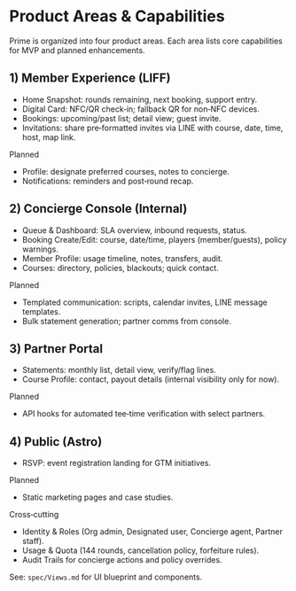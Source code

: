 # Product Areas & Capabilities

Prime is organized into four product areas. Each area lists core capabilities for MVP and planned enhancements.

## 1) Member Experience (LIFF)
- Home Snapshot: rounds remaining, next booking, support entry.
- Digital Card: NFC/QR check‑in; fallback QR for non‑NFC devices.
- Bookings: upcoming/past list; detail view; guest invite.
- Invitations: share pre‑formatted invites via LINE with course, date, time, host, map link.

Planned
- Profile: designate preferred courses, notes to concierge.
- Notifications: reminders and post‑round recap.

## 2) Concierge Console (Internal)
- Queue & Dashboard: SLA overview, inbound requests, status.
- Booking Create/Edit: course, date/time, players (member/guests), policy warnings.
- Member Profile: usage timeline, notes, transfers, audit.
- Courses: directory, policies, blackouts; quick contact.

Planned
- Templated communication: scripts, calendar invites, LINE message templates.
- Bulk statement generation; partner comms from console.

## 3) Partner Portal
- Statements: monthly list, detail view, verify/flag lines.
- Course Profile: contact, payout details (internal visibility only for now).

Planned
- API hooks for automated tee‑time verification with select partners.

## 4) Public (Astro)
- RSVP: event registration landing for GTM initiatives.

Planned
- Static marketing pages and case studies.

Cross‑cutting
- Identity & Roles (Org admin, Designated user, Concierge agent, Partner staff).
- Usage & Quota (144 rounds, cancellation policy, forfeiture rules).
- Audit Trails for concierge actions and policy overrides.

See: `spec/Views.md` for UI blueprint and components.

